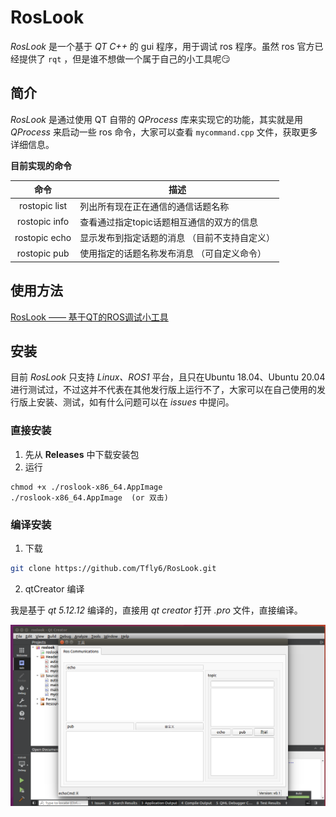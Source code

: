 # RosLook

*RosLook* 是一个基于 *QT C++* 的 gui 程序，用于调试 ros 程序。虽然 ros 官方已经提供了 `rqt` ，但是谁不想做一个属于自己的小工具呢😏 

## 简介
*RosLook* 是通过使用 QT 自带的 *QProcess* 库来实现它的功能，其实就是用 *QProcess* 来启动一些 ros 命令，大家可以查看 `mycommand.cpp` 文件，获取更多详细信息。

**目前实现的命令**

|     命令      | 描述                                           |
| :-----------: | ---------------------------------------------- |
| rostopic list | 列出所有现在正在通信的通信话题名称             |
| rostopic info | 查看通过指定topic话题相互通信的双方的信息      |
| rostopic echo | 显示发布到指定话题的消息  （目前不支持自定义） |
| rostopic pub  | 使用指定的话题名称发布消息  （可自定义命令）   |



## 使用方法

[RosLook —— 基于QT的ROS调试小工具](https://blog.csdn.net/weixin_55944949/article/details/131480750?spm=1001.2014.3001.5502)

## 安装

目前 *RosLook* 只支持 *Linux、ROS1* 平台，且只在Ubuntu 18.04、Ubuntu 20.04 进行测试过，不过这并不代表在其他发行版上运行不了，大家可以在自己使用的发行版上安装、测试，如有什么问题可以在 *issues* 中提问。

### 直接安装

1. 先从 **Releases** 中下载安装包
1. 运行

```shell
chmod +x ./roslook-x86_64.AppImage
./roslook-x86_64.AppImage  (or 双击)
```

### 编译安装

1. 下载

```bash
git clone https://github.com/Tfly6/RosLook.git
```

2. qtCreator 编译

我是基于 *qt 5.12.12* 编译的，直接用 *qt creator* 打开 *.pro* 文件，直接编译。

![image-20.png](https://github.com/Tfly6/myImage/blob/main/image-20.png)
